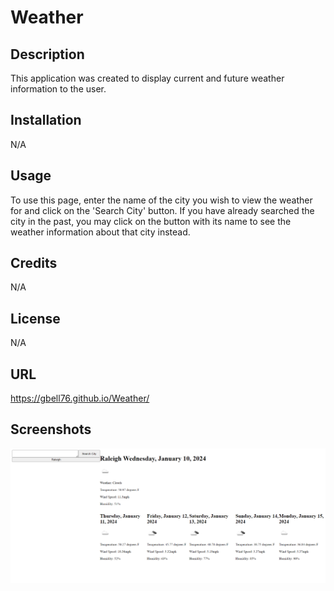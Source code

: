 # Weather

## Description

This application was created to display current and future weather information to the user.

## Installation

N/A

## Usage

To use this page, enter the name of the city you wish to view the weather for and click on the 'Search City' button. If you have already searched the city in the past, you may click on the button with its name to see the weather information about that city instead.

## Credits

N/A

## License

N/A

## URL

https://gbell76.github.io/Weather/

## Screenshots
![Alt text](<assets/Screenshot 2024-01-10 142143.png>)